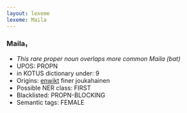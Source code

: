 ```yaml
---
layout: lexeme
lexeme: Maila
---
```


###  Maila₁

* _This rare proper noun overlaps more common *Maila* (bat)_
* UPOS:  PROPN
* in KOTUS dictionary under:  9
* Origins: [enwikt](https://en.wiktionary.org/wiki/Maila) finer joukahainen 
* Possible NER class:  FIRST
* Blacklisted:  PROPN-BLOCKING
* Semantic tags:  FEMALE

